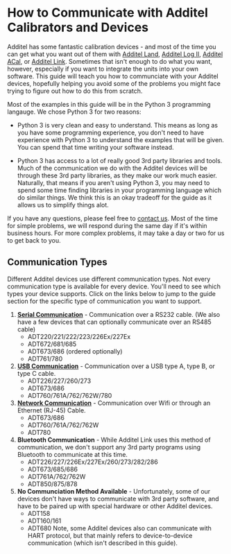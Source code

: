 # How to Communicate with Additel Calibrators and Devices

Additel has some fantastic calibration devices - and most of the time you can get what you want out of them with [Additel Land](https://www.additel.com/product-detail.html/land-pressure-software/), [Additel Log II](https://www.additel.com/product-detail.html/9502-log-II-pressure-software/), [Additel ACal](https://www.additel.com/product-detail.html/9530-acal-automatic-pressure-software/), or [Additel Link](https://www.additel.com/product-detail.html/additel-link-mobile-application/).  Sometimes that isn't enough to do what you want, however, especially if you want to integrate the units into your own software.  This guide will teach you how to communciate with your Additel devices, hopefully helping you avoid some of the problems you might face trying to figure out how to do this from scratch.

Most of the examples in this guide will be in the Python 3 programming langauge.  We chose Python 3 for two reasons:

* Python 3 is very clean and easy to understand.  This means as long as you have some programming experience, you don't need to have experience with Python 3 to understand the examples that will be given.  You can spend that time writing your software instead.
   
* Python 3 has access to a lot of really good 3rd party libraries and tools.  Much of the communication we do with the Additel devices will be through these 3rd party libraries, as they make our work much easier.  Naturally, that means if you aren't using Python 3, you may need to spend some time finding libraries in your programming language which do similar things.  We think this is an okay tradeoff for the guide as it allows us to simplify things alot.

If you have any questions, please feel free to [contact us](https://www.additel.com/contactus.html/).  Most of the time for simple problems, we will respond during the same day if it's within business hours.  For more complex problems, it may take a day or two for us to get back to you.

## Communication Types

Different Additel devices use different communication types.  Not every communication type is available for every device.  You'll need to see which types your device supports.  Click on the links below to jump to the guide section for the specific type of communication you want to support.

1) **[Serial Communication](/Serial/serial.md)** - Communication over a RS232 cable.  (We also have a few devices that can optionally communicate over an RS485 cable)
   - ADT220/221/222/223/226Ex/227Ex
   - ADT672/681/685
   - ADT673/686 (ordered optionally)
   - ADT761/780
2) **[USB Communication](/USB/usb.md)** - Communication over a USB type A, type B, or type C cable.
    - ADT226/227/260/273
    - ADT673/686
    - ADT760/761A/762/762W/780
3) **[Network Communication](/Network/network.md)** - Communication over Wifi or through an Ethernet (RJ-45) Cable.
    - ADT673/686
    - ADT760/761A/762/762W
    - ADT780
4) **Bluetooth Communication** - While Additel Link uses this method of communication, we don't support any 3rd party programs using Bluetooth to communicate at this time.
    - ADT226/227/226Ex/227Ex/260/273/282/286
    - ADT673/685/686
    - ADT761A/762/762W
    - ADT850/875/878
5) **No Communciation Method Available** - Unfortunately, some of our devices don't have ways to communicate with 3rd party software, and have to be paired up with special hardware or other Additel devices.
    - ADT158
    - ADT160/161
    - ADT680
Note, some Additel devices also can communicate with HART protocol, but that mainly refers to device-to-device communication (which isn't described in this guide).
